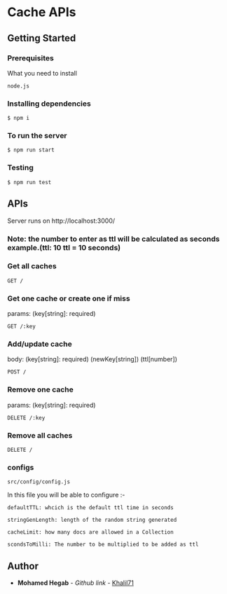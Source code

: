 # Cache APIs

## Getting Started

### Prerequisites

What you need to install

```
node.js
```

### Installing dependencies

```
$ npm i
```

### To run the server

```
$ npm run start
```

### Testing

```
$ npm run test
```

## APIs

Server runs on http://localhost:3000/

### Note: the number to enter as ttl will be calculated as seconds example.(ttl: 10 ttl = 10 seconds)

### Get all caches

```
GET /
```

### Get one cache or create one if miss

params: (key[string]: required)

```
GET /:key
```

### Add/update cache

body: (key[string]: required) (newKey[string]) (ttl[number])

```
POST /
```

### Remove one cache

params: (key[string]: required)

```
DELETE /:key
```

### Remove all caches

```
DELETE /
```

### configs

```
src/config/config.js
```

In this file you will be able to configure :-

```
defaultTTL: whcich is the default ttl time in seconds
```

```
stringGenLength: length of the random string generated
```

```
cacheLimit: how many docs are allowed in a Collection
```

```
scondsToMilli: The number to be multiplied to be added as ttl
```

## Author

* **Mohamed Hegab** - _Github link_ - [Khalil71](https://github.com/Khalil71)
